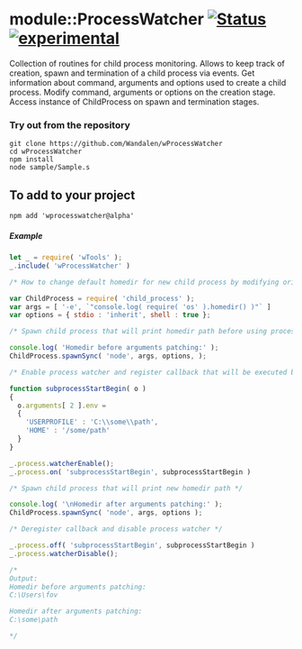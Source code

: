 # module::ProcessWatcher [![Status](https://github.com/Wandalen/wProcessWatcher/workflows/publish/badge.svg)](https://github.com/Wandalen/wProcessWatcher/actions?query=workflow%3Apublish) [![experimental](https://img.shields.io/badge/stability-experimental-orange.svg)](https://github.com/emersion/stability-badges#experimental)

Collection of routines for child process monitoring. Allows to keep track of creation, spawn and termination of a child process via events. Get information about command, arguments and options used to create a child process. Modify command, arguments or options on the creation stage. Access instance of ChildProcess on spawn and termination stages.


### Try out from the repository
```
git clone https://github.com/Wandalen/wProcessWatcher
cd wProcessWatcher
npm install
node sample/Sample.s
```

## To add to your project
```
npm add 'wprocesswatcher@alpha'
```


##### Example

```javascript
let _ = require( 'wTools' );
_.include( 'wProcessWatcher' )

/* How to change default homedir for new child process by modifying original arguments */

var ChildProcess = require( 'child_process' );
var args = [ '-e', `"console.log( require( 'os' ).homedir() )"` ]
var options = { stdio : 'inherit', shell : true };

/* Spawn child process that will print homedir path before using process watcher */

console.log( 'Homedir before arguments patching:' );
ChildProcess.spawnSync( 'node', args, options, );

/* Enable process watcher and register callback that will be executed before spawning the child process */

function subprocessStartBegin( o )
{ 
  o.arguments[ 2 ].env = 
  {
    'USERPROFILE' : 'C:\\some\\path',
    'HOME' : '/some/path'
  }
}

_.process.watcherEnable();
_.process.on( 'subprocessStartBegin', subprocessStartBegin )

/* Spawn child process that will print new homedir path */

console.log( '\nHomedir after arguments patching:' );
ChildProcess.spawnSync( 'node', args, options );

/* Deregister callback and disable process watcher */

_.process.off( 'subprocessStartBegin', subprocessStartBegin )
_.process.watcherDisable();

/* 
Output:
Homedir before arguments patching:
C:\Users\fov

Homedir after arguments patching:
C:\some\path

*/
```

